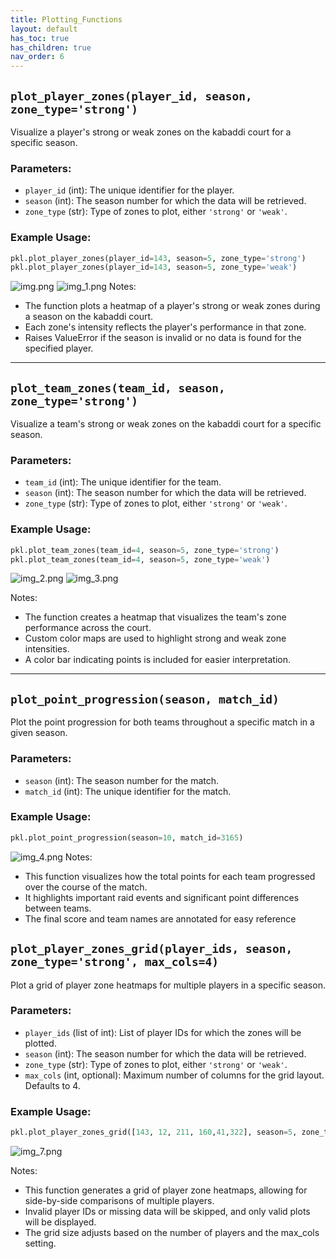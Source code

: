 ```yaml
---
title: Plotting_Functions
layout: default
has_toc: true
has_children: true
nav_order: 6
---
```



## `plot_player_zones(player_id, season, zone_type='strong')`

Visualize a player's strong or weak zones on the kabaddi court for a specific season.

### Parameters:
- `player_id` (int): The unique identifier for the player.
- `season` (int): The season number for which the data will be retrieved.
- `zone_type` (str): Type of zones to plot, either `'strong'` or `'weak'`.

### Example Usage:
```python
pkl.plot_player_zones(player_id=143, season=5, zone_type='strong')
pkl.plot_player_zones(player_id=143, season=5, zone_type='weak')
```
![img.png](img.png)
![img_1.png](img_1.png)
Notes:
 - The function plots a heatmap of a player's strong or weak zones during a season on the kabaddi court.
 - Each zone's intensity reflects the player's performance in that zone.
 - Raises ValueError if the season is invalid or no data is found for the specified player.

---

## `plot_team_zones(team_id, season, zone_type='strong')`

Visualize a team's strong or weak zones on the kabaddi court for a specific season.

### Parameters:
- `team_id` (int): The unique identifier for the team.
- `season` (int): The season number for which the data will be retrieved.
- `zone_type` (str): Type of zones to plot, either `'strong'` or `'weak'`.

### Example Usage:
```python
pkl.plot_team_zones(team_id=4, season=5, zone_type='strong')
pkl.plot_team_zones(team_id=4, season=5, zone_type='weak')
```

![img_2.png](img_2.png)
![img_3.png](img_3.png)

Notes:
- The function creates a heatmap that visualizes the team's zone performance across the court.
- Custom color maps are used to highlight strong and weak zone intensities.
- A color bar indicating points is included for easier interpretation.



---


## `plot_point_progression(season, match_id)`

Plot the point progression for both teams throughout a specific match in a given season.

### Parameters:
- `season` (int): The season number for the match.
- `match_id` (int): The unique identifier for the match.

### Example Usage:
```python
pkl.plot_point_progression(season=10, match_id=3165)
```
![img_4.png](img_4.png)
Notes:
- This function visualizes how the total points for each team progressed over the course of the match.
- It highlights important raid events and significant point differences between teams.
- The final score and team names are annotated for easy reference



## `plot_player_zones_grid(player_ids, season, zone_type='strong', max_cols=4)`

Plot a grid of player zone heatmaps for multiple players in a specific season.

### Parameters:
- `player_ids` (list of int): List of player IDs for which the zones will be plotted.
- `season` (int): The season number for which the data will be retrieved.
- `zone_type` (str): Type of zones to plot, either `'strong'` or `'weak'`.
- `max_cols` (int, optional): Maximum number of columns for the grid layout. Defaults to 4.

### Example Usage:
```python
pkl.plot_player_zones_grid([143, 12, 211, 160,41,322], season=5, zone_type='strong', max_cols=2)```
```
![img_7.png](img_7.png)

Notes:
- This function generates a grid of player zone heatmaps, allowing for side-by-side comparisons of multiple players.
- Invalid player IDs or missing data will be skipped, and only valid plots will be displayed.
- The grid size adjusts based on the number of players and the max_cols setting.